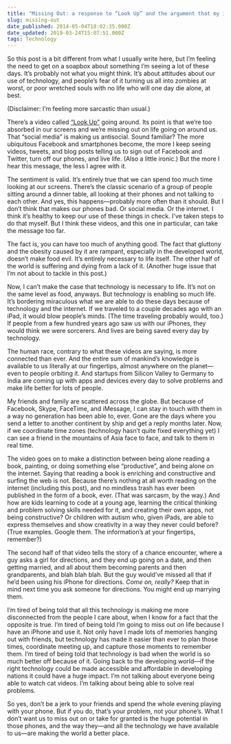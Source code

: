 ```yaml
---
title: "Missing Out: a response to “Look Up” and the argument that my iPhone is evil"
slug: missing-out
date_published: 2014-05-04T18:02:35.000Z
date_updated: 2019-03-24T15:07:51.000Z
tags: Technology
---
```


So this post is a bit different from what I usually write here, but I’m feeling the need to get on a soapbox about something I’m seeing a lot of these days. It’s probably not what you might think. It’s about attitudes about our use of technology, and people’s fear of it turning us all into zombies at worst, or poor wretched souls with no life who will one day die alone, at best.

(Disclaimer: I’m feeling more sarcastic than usual.)

There’s a video called [“Look Up”](http://youtu.be/Z7dLU6fk9QY) going around. Its point is that we’re too absorbed in our screens and we’re missing out on life going on around us. That “social media” is making us antisocial. Sound familiar? The more ubiquitous Facebook and smartphones become, the more I keep seeing videos, tweets, and blog posts telling us to sign out of Facebook and Twitter, turn off our phones, and live life. (Also a little ironic.) But the more I hear this message, the less I agree with it.

The sentiment is valid. It’s entirely true that we can spend too much time looking at our screens. There’s the classic scenario of a group of people sitting around a dinner table, all looking at their phones and not talking to each other. And yes, this happens—probably more often than it should. But I don’t think that makes our phones bad. Or social media. Or the internet. I think it’s healthy to keep our use of these things in check. I’ve taken steps to do that myself. But I think these videos, and this one in particular, can take the message too far.

The fact is, you can have too much of anything good. The fact that gluttony and the obesity caused by it are rampant, especially in the developed world, doesn’t make food evil. It’s entirely necessary to life itself. The other half of the world is suffering and dying from a lack of it. (Another huge issue that I’m not about to tackle in this post.)

Now, I can’t make the case that technology is necessary to life. It’s not on the same level as food, anyways. But technology is enabling so much life. It’s bordering miraculous what we are able to do these days because of technology and the internet. If we traveled to a couple decades ago with an iPad, it would blow people’s minds. (The time traveling probably would, too.) If people from a few hundred years ago saw us with our iPhones, they would think we were sorcerers. And lives are being saved every day by technology.

The human race, contrary to what these videos are saying, is more connected than ever. And the entire sum of mankind’s knowledge is available to us literally at our fingertips, almost anywhere on the planet—even to people orbiting it. And startups from Silicon Valley to Germany to India are coming up with apps and devices every day to solve problems and make life better for lots of people.

My friends and family are scattered across the globe. But because of Facebook, Skype, FaceTime, and iMessage, I can stay in touch with them in a way no generation has been able to, ever. Gone are the days where you send a letter to another continent by ship and get a reply months later. Now, if we coordinate time zones (technology hasn’t quite fixed everything yet) I can see a friend in the mountains of Asia face to face, and talk to them in real time.

The video goes on to make a distinction between being alone reading a book, painting, or doing something else “productive”, and being alone on the internet. Saying that reading a book is enriching and constructive and surfing the web is not. Because there’s nothing at all worth reading on the internet (including this post), and no mindless trash has ever been published in the form of a book, ever. (That was sarcasm, by the way.) And how are kids learning to code at a young age, learning the critical thinking and problem solving skills needed for it, and creating their own apps, not being constructive? Or children with autism who, given iPads, are able to express themselves and show creativity in a way they never could before? (True examples. Google them. The information’s at your fingertips, remember?)

The second half of that video tells the story of a chance encounter, where a guy asks a girl for directions, and they end up going on a date, and then getting married, and all about them becoming parents and then grandparents, and blah blah blah. But the guy would’ve missed all that if he’d been using his iPhone for directions. *Come on, really?* Keep that in mind next time you ask someone for directions. You might end up marrying them.

I’m tired of being told that all this technology is making me more disconnected from the people I care about, when I know for a fact that the opposite is true. I’m tired of being told I’m going to miss out on life because I have an iPhone and use it. Not only have I made lots of memories hanging out with friends, but technology has made it easier than ever to plan those times, coordinate meeting up, and capture those moments to remember them. I’m tired of being told that technology is bad when the world is so much better off because of it. Going back to the developing world—if the right technology could be made accessible and affordable in developing nations it could have a huge impact. I’m not talking about everyone being able to watch cat videos. I’m talking about being able to solve real problems.

So yes, don’t be a jerk to your friends and spend the whole evening playing with your phone. But if you do, that’s your problem, not your phone’s. What I don’t want us to miss out on or take for granted is the huge potential in those phones, and the way they—and all the technology we have available to us—are making the world a better place.
